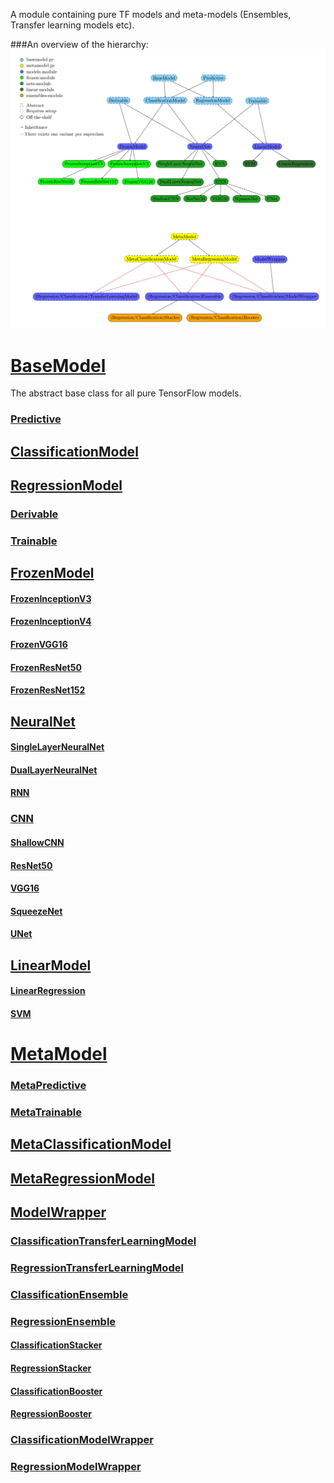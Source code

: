 A module containing pure TF models and meta-models (Ensembles, Transfer learning models etc).

###An overview of the hierarchy:
![Model hierarchy](../../diagrams/model-hierarchy/hierarchy.png)

# [BaseModel](basemodel.py)
The abstract base class for all pure TensorFlow models. 
### [Predictive](basemodel.py)
## [ClassificationModel](basemodel.py)
## [RegressionModel](basemodel.py)
### [Derivable](basemodel.py)
### [Trainable](basemodel.py)
## [FrozenModel](frozenmodel.py)
#### [FrozenInceptionV3](frozen/inception_v3.py)
#### [FrozenInceptionV4](frozen/inception_v4.py)
#### [FrozenVGG16](frozen/vgg16.py)
#### [FrozenResNet50](frozen/resnet50.py)
#### [FrozenResNet152](frozen/resnet152.py)
## [NeuralNet](nets/neural_net.py)
#### [SingleLayerNeuralNet](nets/single_layer_neural_net.py)
#### [DualLayerNeuralNet](nets/dual_layer_neural_net.py)
#### [RNN](nets/rnn.py)
### [CNN](nets/cnn.py)
#### [ShallowCNN](nets/shallow_cnn.py)
#### [ResNet50](nets/resnet50.py)
#### [VGG16](nets/vgg16.py)
#### [SqueezeNet](nets/squeezenet.py)
#### [UNet](nets/unet.py)
## [LinearModel](linear/linearmodel.py)
#### [LinearRegression](linear/linear_regression.py)
#### [SVM](linear/svm.py)

# [MetaModel](metamodel.py)
### [MetaPredictive](metamodel.py)
### [MetaTrainable](metamodel.py)
## [MetaClassificationModel](metamodel.py)
## [MetaRegressionModel](metamodel.py)
## [ModelWrapper](modelwrapper.py)
### [ClassificationTransferLearningModel](transferlearningmodel.py)
### [RegressionTransferLearningModel](transferlearningmodel.py)
### [ClassificationEnsemble](ensemble.py)
### [RegressionEnsemble](ensemble.py)
#### [ClassificationStacker](ensembles/stacker.py)
#### [RegressionStacker](ensembles/stacker.py)
#### [ClassificationBooster](ensembles/booster.py)
#### [RegressionBooster](ensembles/booster.py)
### [ClassificationModelWrapper](modelwrapper.py)
### [RegressionModelWrapper](modelwrapper.py)